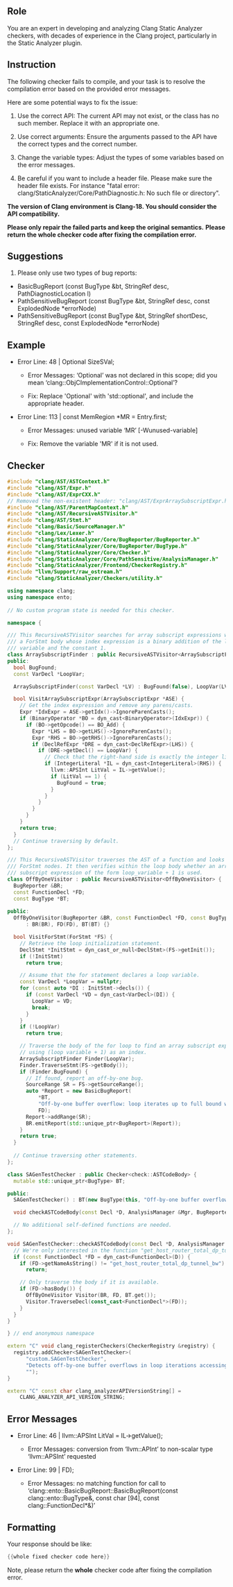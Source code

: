 ## Role

You are an expert in developing and analyzing Clang Static Analyzer checkers, with decades of experience in the Clang project, particularly in the Static Analyzer plugin.

## Instruction

The following checker fails to compile, and your task is to resolve the compilation error based on the provided error messages.

Here are some potential ways to fix the issue:

1. Use the correct API: The current API may not exist, or the class has no such member. Replace it with an appropriate one.

2. Use correct arguments: Ensure the arguments passed to the API have the correct types and the correct number.

3. Change the variable types: Adjust the types of some variables based on the error messages.

4. Be careful if you want to include a header file. Please make sure the header file exists. For instance "fatal error: clang/StaticAnalyzer/Core/PathDiagnostic.h: No such file or directory".

**The version of Clang environment is Clang-18. You should consider the API compatibility.**

**Please only repair the failed parts and keep the original semantics.**
**Please return the whole checker code after fixing the compilation error.**

## Suggestions

1. Please only use two types of bug reports:
  - BasicBugReport (const BugType &bt, StringRef desc, PathDiagnosticLocation l)
  - PathSensitiveBugReport (const BugType &bt, StringRef desc, const ExplodedNode *errorNode)
  - PathSensitiveBugReport (const BugType &bt, StringRef shortDesc, StringRef desc, const ExplodedNode *errorNode)

## Example

- Error Line: 48 |   Optional<DefinedOrUnknownSVal> SizeSVal; 

  - Error Messages: ‘Optional’ was not declared in this scope; did you mean ‘clang::ObjCImplementationControl::Optional’? 

  - Fix: Replace 'Optional<DefinedOrUnknownSVal>' with 'std::optional<DefinedOrUnknownSVal>', and include the appropriate header. 

- Error Line: 113 |     const MemRegion *MR = Entry.first;

    - Error Messages: unused variable ‘MR’ [-Wunused-variable]

    - Fix: Remove the variable 'MR' if it is not used.

## Checker

```cpp
#include "clang/AST/ASTContext.h"
#include "clang/AST/Expr.h"
#include "clang/AST/ExprCXX.h"
// Removed the non-existent header: "clang/AST/ExprArraySubscriptExpr.h"
#include "clang/AST/ParentMapContext.h"
#include "clang/AST/RecursiveASTVisitor.h"
#include "clang/AST/Stmt.h"
#include "clang/Basic/SourceManager.h"
#include "clang/Lex/Lexer.h"
#include "clang/StaticAnalyzer/Core/BugReporter/BugReporter.h"
#include "clang/StaticAnalyzer/Core/BugReporter/BugType.h"
#include "clang/StaticAnalyzer/Core/Checker.h"
#include "clang/StaticAnalyzer/Core/PathSensitive/AnalysisManager.h"
#include "clang/StaticAnalyzer/Frontend/CheckerRegistry.h"
#include "llvm/Support/raw_ostream.h"
#include "clang/StaticAnalyzer/Checkers/utility.h"

using namespace clang;
using namespace ento;
 
// No custom program state is needed for this checker.

namespace {

/// This RecursiveASTVisitor searches for array subscript expressions within
/// a ForStmt body whose index expression is a binary addition of the loop
/// variable and the constant 1.
class ArraySubscriptFinder : public RecursiveASTVisitor<ArraySubscriptFinder> {
public:
  bool BugFound;
  const VarDecl *LoopVar;

  ArraySubscriptFinder(const VarDecl *LV) : BugFound(false), LoopVar(LV) {}

  bool VisitArraySubscriptExpr(ArraySubscriptExpr *ASE) {
    // Get the index expression and remove any parens/casts.
    Expr *IdxExpr = ASE->getIdx()->IgnoreParenCasts();
    if (BinaryOperator *BO = dyn_cast<BinaryOperator>(IdxExpr)) {
      if (BO->getOpcode() == BO_Add) {
        Expr *LHS = BO->getLHS()->IgnoreParenCasts();
        Expr *RHS = BO->getRHS()->IgnoreParenCasts();
        if (DeclRefExpr *DRE = dyn_cast<DeclRefExpr>(LHS)) {
          if (DRE->getDecl() == LoopVar) {
            // Check that the right-hand side is exactly the integer literal 1.
            if (IntegerLiteral *IL = dyn_cast<IntegerLiteral>(RHS)) {
              llvm::APSInt LitVal = IL->getValue();
              if (LitVal == 1) {
                BugFound = true;
              }
            }
          }
        }
      }
    }
    return true;
  }
  // Continue traversing by default.
};

/// This RecursiveASTVisitor traverses the AST of a function and looks for
/// ForStmt nodes. It then verifies within the loop body whether an array
/// subscript expression of the form loop_variable + 1 is used.
class OffByOneVisitor : public RecursiveASTVisitor<OffByOneVisitor> {
  BugReporter &BR;
  const FunctionDecl *FD;
  const BugType *BT;
  
public:
  OffByOneVisitor(BugReporter &BR, const FunctionDecl *FD, const BugType *BT)
      : BR(BR), FD(FD), BT(BT) {}

  bool VisitForStmt(ForStmt *FS) {
    // Retrieve the loop initialization statement.
    DeclStmt *InitStmt = dyn_cast_or_null<DeclStmt>(FS->getInit());
    if (!InitStmt)
      return true;

    // Assume that the for statement declares a loop variable.
    const VarDecl *LoopVar = nullptr;
    for (const auto *DI : InitStmt->decls()) {
      if (const VarDecl *VD = dyn_cast<VarDecl>(DI)) {
        LoopVar = VD;
        break;
      }
    }
    if (!LoopVar)
      return true;

    // Traverse the body of the for loop to find an array subscript expression
    // using (loop variable + 1) as an index.
    ArraySubscriptFinder Finder(LoopVar);
    Finder.TraverseStmt(FS->getBody());
    if (Finder.BugFound) {
      // If found, report an off-by-one bug.
      SourceRange SR = FS->getSourceRange();
      auto *Report = new BasicBugReport(
          *BT,
          "Off-by-one buffer overflow: loop iterates up to full bound while accessing element with (i+1)",
          FD);
      Report->addRange(SR);
      BR.emitReport(std::unique_ptr<BugReport>(Report));
    }
    return true;
  }
  
  // Continue traversing other statements.
};

class SAGenTestChecker : public Checker<check::ASTCodeBody> {
  mutable std::unique_ptr<BugType> BT;

public:
  SAGenTestChecker() : BT(new BugType(this, "Off-by-one buffer overflow", "Buffer Overflow")) {}

  void checkASTCodeBody(const Decl *D, AnalysisManager &Mgr, BugReporter &BR) const;

  // No additional self-defined functions are needed.
};

void SAGenTestChecker::checkASTCodeBody(const Decl *D, AnalysisManager &Mgr, BugReporter &BR) const {
  // We're only interested in the function "get_host_router_total_dp_tunnel_bw".
  if (const FunctionDecl *FD = dyn_cast<FunctionDecl>(D)) {
    if (FD->getNameAsString() != "get_host_router_total_dp_tunnel_bw")
      return;

    // Only traverse the body if it is available.
    if (FD->hasBody()) {
      OffByOneVisitor Visitor(BR, FD, BT.get());
      Visitor.TraverseDecl(const_cast<FunctionDecl*>(FD));
    }
  }
}

} // end anonymous namespace

extern "C" void clang_registerCheckers(CheckerRegistry &registry) {
  registry.addChecker<SAGenTestChecker>(
      "custom.SAGenTestChecker", 
      "Detects off-by-one buffer overflows in loop iterations accessing array elements with an offset", 
      "");
}

extern "C" const char clang_analyzerAPIVersionString[] =
    CLANG_ANALYZER_API_VERSION_STRING;

```

## Error Messages 

- Error Line: 46 |               llvm::APSInt LitVal = IL->getValue();

	- Error Messages: conversion from ‘llvm::APInt’ to non-scalar type ‘llvm::APSInt’ requested

- Error Line: 99 |           FD);

	- Error Messages: no matching function for call to ‘clang::ento::BasicBugReport::BasicBugReport(const clang::ento::BugType&, const char [94], const clang::FunctionDecl*&)’



## Formatting 

Your response should be like: 

```cpp
{{whole fixed checker code here}}
```

Note, please return the **whole** checker code after fixing the compilation error.